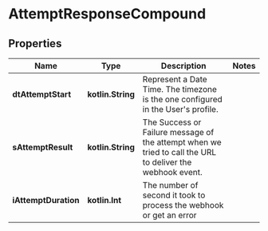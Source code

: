 
# AttemptResponseCompound

## Properties
Name | Type | Description | Notes
------------ | ------------- | ------------- | -------------
**dtAttemptStart** | **kotlin.String** | Represent a Date Time. The timezone is the one configured in the User&#39;s profile. | 
**sAttemptResult** | **kotlin.String** | The Success or Failure message of the attempt when we tried to call the URL to deliver the webhook event. | 
**iAttemptDuration** | **kotlin.Int** | The number of second it took to process the webhook or get an error | 



